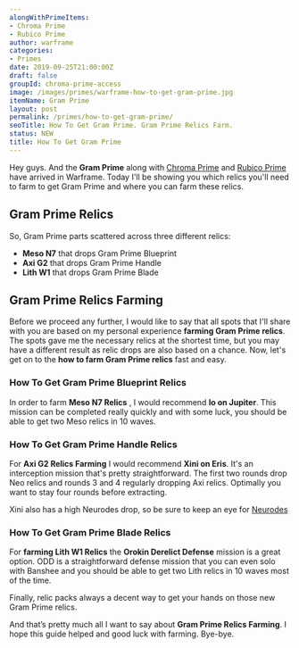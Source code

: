 ```yaml
---
alongWithPrimeItems:
- Chroma Prime
- Rubico Prime
author: warframe
categories:
- Primes
date: 2019-09-25T21:00:00Z
draft: false
groupId: chroma-prime-access
image: /images/primes/warframe-how-to-get-gram-prime.jpg
itemName: Gram Prime
layout: post
permalink: /primes/how-to-get-gram-prime/
seoTitle: How To Get Gram Prime. Gram Prime Relics Farm.
status: NEW
title: How To Get Gram Prime
---
```

<p>Hey guys. And the <strong>Gram Prime</strong> along with <a href="/primes/how-to-get-chroma-prime/" title="How To Get Chroma Prime">Chroma Prime</a> and <a href="/primes/how-to-get-rubico-prime/" title="How To Get Rubico Prime">Rubico Prime</a> have arrived in Warframe. Today I'll be showing you which relics you'll need to farm to get Gram Prime and where you can farm these relics.</p><!--more--> <h2>Gram Prime Relics</h2> <p>So, Gram Prime parts scattered across three different relics:</p> <ul>  <li> <b>Meso N7</b> that drops Gram Prime Blueprint </li>  <li> <b>Axi G2</b> that drops Gram Prime Handle </li>  <li> <b>Lith W1</b> that drops Gram Prime Blade </li>  </ul> <h2>Gram Prime Relics Farming</h2> <p>Before we proceed any further, I would like to say that all spots that I'll share with you are based on my personal experience <strong>farming Gram Prime relics</strong>. The spots gave me the necessary relics at the shortest time, but you may have a different result as relic drops are also based on a chance. Now, let's get on to the <strong>how to farm Gram Prime relics</strong> fast and easy.</p>  <h3>How To Get Gram Prime Blueprint Relics</h3>    <p>In order to farm <b>Meso N7 Relics</b> , I would recommend <b>Io on Jupiter</b>. This mission can be completed really quickly and with some luck, you should be able to get two Meso relics in 10 waves.</p>       <h3>How To Get Gram Prime Handle Relics</h3>    <p>For <b>Axi G2 Relics Farming</b> I would recommend <b>Xini on Eris</b>. It's an interception mission that's pretty straightforward. The first two rounds drop Neo relics and rounds 3 and 4 regularly dropping Axi relics. Optimally you want to stay four rounds before extracting.</p> <p>Xini also has a high Neurodes drop, so be sure to keep an eye for <a href="/warframe-neurodes-farming/" title="Warframe Neurodes Farming">Neurodes</a></p>       <h3>How To Get Gram Prime Blade Relics</h3>    <p>For <strong>farming Lith W1 Relics</strong> the <b>Orokin Derelict Defense</b> mission is a great option. ODD is a straightforward defense mission that you can even solo with Banshee and you should be able to get two Lith relics in 10 waves most of the time.</p>        <p>Finally, relic packs always a decent way to get your hands on those new Gram Prime relics.</p> <p>And that’s pretty much all I want to say about <strong>Gram Prime Relics Farming</strong>. I hope this guide helped and good luck with farming. Bye-bye.</p>